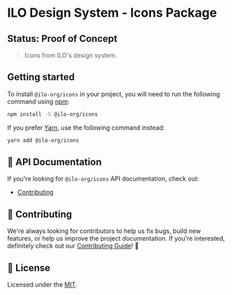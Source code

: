 # ILO Design System - Icons Package

## Status: Proof of Concept

> Icons from ILO's design system.

## Getting started

To install `@ilo-org/icons` in your project, you will need to run the
following command using [npm](https://www.npmjs.com/):

```bash
npm install -S @ilo-org/icons
```

If you prefer [Yarn](https://yarnpkg.com/en/), use the following command
instead:

```bash
yarn add @ilo-org/icons
```

## 📖 API Documentation

If you're looking for `@ilo-org/icons` API documentation, check out:

- [Contributing](./docs/contributing.md)

## 🙌 Contributing

We're always looking for contributors to help us fix bugs, build new features,
or help us improve the project documentation. If you're interested, definitely
check out our [Contributing Guide](/.github/CONTRIBUTING.md)! 👀

## 📝 License

Licensed under the [MIT](/LICENSE).
